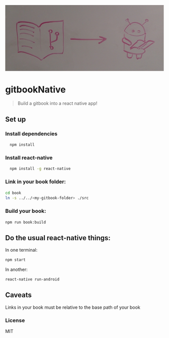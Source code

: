 ![](logo.png)

# gitbookNative

> Build a gitbook into a react native app! 

## Set up

### Install dependencies
```sh
  npm install
```

### Install react-native
```sh
  npm install -g react-native
```

### Link in your book folder:

```sh
cd book
ln -s ../../<my-gitbook-folder> ./src
```

### Build your book:
```sh
npm run book:build
```

## Do the usual react-native things:
In one terminal:
```sh
npm start
```
In another:
```sh
react-native run-android
```

## Caveats
Links in your book must be relative to the base path of your book

### License

MIT

